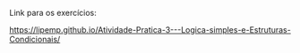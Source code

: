 Link para os exercícios: 

https://lipemp.github.io/Atividade-Pratica-3---Logica-simples-e-Estruturas-Condicionais/